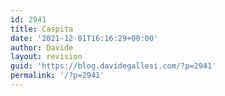 ```yaml
---
id: 2941
title: Caspita
date: '2021-12-01T16:16:29+00:00'
author: Davide
layout: revision
guid: 'https://blog.davidegallesi.com/?p=2941'
permalink: '/?p=2941'
---
```



